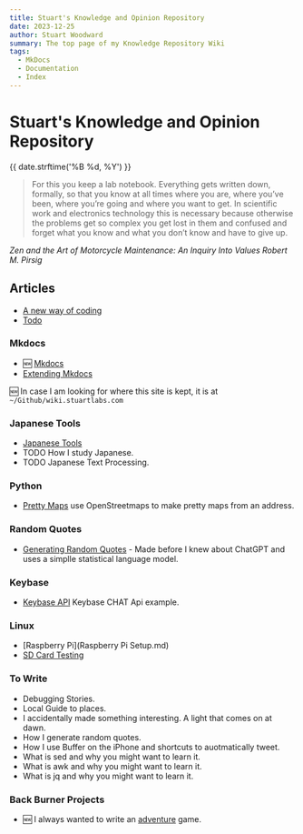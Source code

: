 ```yaml
---
title: Stuart's Knowledge and Opinion Repository
date: 2023-12-25
author: Stuart Woodward 
summary: The top page of my Knowledge Repository Wiki
tags:
  - MkDocs
  - Documentation
  - Index
---
```

# Stuart's Knowledge and Opinion Repository

{{ date.strftime('%B %d, %Y') }}

> For this you keep a lab notebook. Everything gets written down, formally,
  so that you know at all times where you are, where you’ve been, where you’re
  going and where you want to get. In scientific work and electronics technology
  this is necessary because otherwise the problems get so complex you get lost
  in them and confused and forget what you know and what you don’t know and
  have to give up.
  
  *Zen and the Art of Motorcycle Maintenance: An Inquiry Into Values
  Robert M. Pirsig*

## Articles

* [A new way of coding](A_New_Way_Of_Coding.md)
* [Todo](Todo.md)

### Mkdocs

* :new: [Mkdocs](Mkdocs.md) 
* [Extending Mkdocs](Extending_Mkdocs.md)

:new: In case I am looking for where this site is kept, it is at ```~/Github/wiki.stuartlabs.com```

### Japanese Tools

* [Japanese Tools](Japanese_Tools.md)
* TODO How I study Japanese.
* TODO Japanese Text Processing.

### Python

* [Pretty Maps](Pretty_Maps.md) use OpenStreetmaps to make pretty maps from an address.

### Random Quotes

* [Generating Random Quotes](Generate_Random_Quotes.md) - Made before I knew about ChatGPT and uses a simplle statistical language model.

### Keybase

* [Keybase API](Keybase_API.md) Keybase CHAT Api example.

### Linux

* [Raspberry Pi](Raspberry Pi Setup.md)
* [SD Card Testing](SD_Card_Testing.md)

### To Write

* Debugging Stories.
* Local Guide to places.
* I accidentally made something interesting. A light that comes on at dawn.
* How I generate random quotes.
* How I use Buffer on the iPhone and shortcuts to auotmatically tweet. 
* What is sed and why you might want to learn it.
* What is awk and why you might want to learn it.
* What is jq and why you might want to learn it.

### Back Burner Projects
* :new: I always wanted to write an [adventure](Adventure.md) game.




